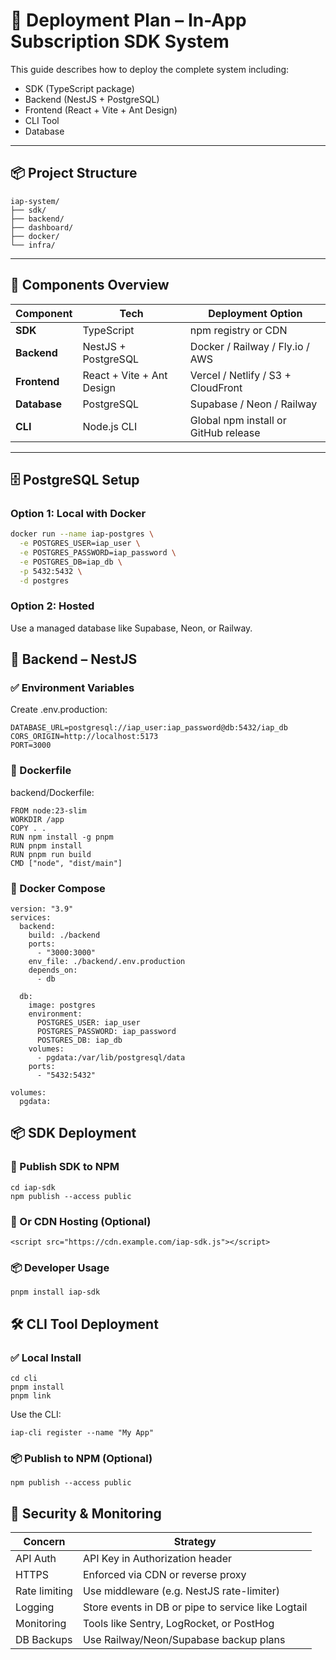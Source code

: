 # 🚀 Deployment Plan – In-App Subscription SDK System

This guide describes how to deploy the complete system including:

- SDK (TypeScript package)
- Backend (NestJS + PostgreSQL)
- Frontend (React + Vite + Ant Design)
- CLI Tool
- Database

---

## 📦 Project Structure

```
iap-system/
├── sdk/
├── backend/
├── dashboard/
├── docker/
└── infra/
```

---

## 🧩 Components Overview

| Component    | Tech                      | Deployment Option                    |
| ------------ | ------------------------- | ------------------------------------ |
| **SDK**      | TypeScript                | npm registry or CDN                  |
| **Backend**  | NestJS + PostgreSQL       | Docker / Railway / Fly.io / AWS      |
| **Frontend** | React + Vite + Ant Design | Vercel / Netlify / S3 + CloudFront   |
| **Database** | PostgreSQL                | Supabase / Neon / Railway            |
| **CLI**      | Node.js CLI               | Global npm install or GitHub release |

---

## 🗄 PostgreSQL Setup

### Option 1: Local with Docker

```bash
docker run --name iap-postgres \
  -e POSTGRES_USER=iap_user \
  -e POSTGRES_PASSWORD=iap_password \
  -e POSTGRES_DB=iap_db \
  -p 5432:5432 \
  -d postgres
```

### Option 2: Hosted

Use a managed database like Supabase, Neon, or Railway.

## 🧠 Backend – NestJS

### ✅ Environment Variables

Create .env.production:

```
DATABASE_URL=postgresql://iap_user:iap_password@db:5432/iap_db
CORS_ORIGIN=http://localhost:5173
PORT=3000
```

### 🐳 Dockerfile

backend/Dockerfile:

```
FROM node:23-slim
WORKDIR /app
COPY . .
RUN npm install -g pnpm
RUN pnpm install
RUN pnpm run build
CMD ["node", "dist/main"]
```

### 🐳 Docker Compose

```
version: "3.9"
services:
  backend:
    build: ./backend
    ports:
      - "3000:3000"
    env_file: ./backend/.env.production
    depends_on:
      - db

  db:
    image: postgres
    environment:
      POSTGRES_USER: iap_user
      POSTGRES_PASSWORD: iap_password
      POSTGRES_DB: iap_db
    volumes:
      - pgdata:/var/lib/postgresql/data
    ports:
      - "5432:5432"

volumes:
  pgdata:
```

## 📦 SDK Deployment

### 🚀 Publish SDK to NPM

```
cd iap-sdk
npm publish --access public
```

### 🔽 Or CDN Hosting (Optional)

```
<script src="https://cdn.example.com/iap-sdk.js"></script>
```

### 📦 Developer Usage

```
pnpm install iap-sdk
```

## 🛠 CLI Tool Deployment

### ✅ Local Install

```
cd cli
pnpm install
pnpm link
```

Use the CLI:

```
iap-cli register --name "My App"
```

### 📦 Publish to NPM (Optional)

```
npm publish --access public
```

## 🔐 Security & Monitoring

| Concern       | Strategy                                           |
| ------------- | -------------------------------------------------- |
| API Auth      | API Key in Authorization header                    |
| HTTPS         | Enforced via CDN or reverse proxy                  |
| Rate limiting | Use middleware (e.g. NestJS rate-limiter)          |
| Logging       | Store events in DB or pipe to service like Logtail |
| Monitoring    | Tools like Sentry, LogRocket, or PostHog           |
| DB Backups    | Use Railway/Neon/Supabase backup plans             |
